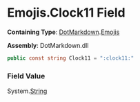 # Emojis\.Clock11 Field

**Containing Type**: [DotMarkdown](../../README.md)\.[Emojis](../README.md)

**Assembly**: DotMarkdown\.dll

```csharp
public const string Clock11 = ":clock11:"
```

### Field Value

System\.[String](https://docs.microsoft.com/en-us/dotnet/api/system.string)
